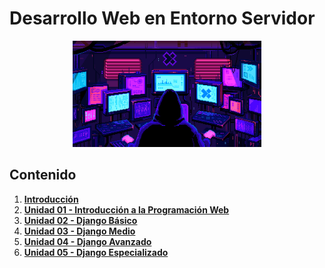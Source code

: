 # Desarrollo Web en Entorno Servidor

<div align=center>
<img src="../extras/hacker.gif" alt="me" width="60%">
</div>

## Contenido
1. [__Introducción__](./introducción/README.md)
2. [__Unidad 01 - Introducción a la Programación Web__](./unidad%2001/README.md)
3. [__Unidad 02 - Django Básico__](./unidad%2002/README.md)
4. [__Unidad 03 - Django Medio__](./unidad%2003/README.md)
5. [__Unidad 04 - Django Avanzado__](./unidad%2004/README.md)
6. [__Unidad 05 - Django Especializado__](./unidad%2005/README.md)